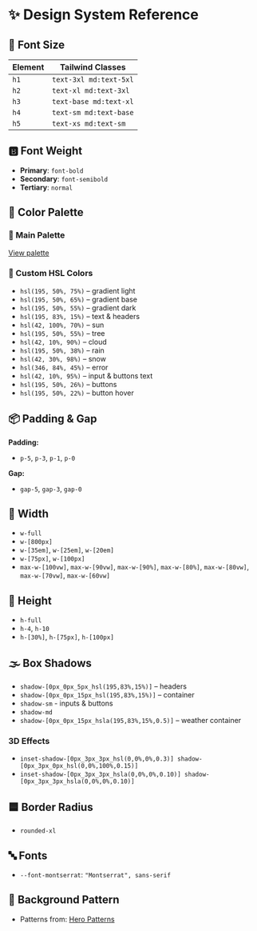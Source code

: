 # ✨ Design System Reference

## 📏 Font Size

| Element | Tailwind Classes       |
| ------- | ---------------------- |
| `h1`    | `text-3xl md:text-5xl` |
| `h2`    | `text-xl md:text-3xl`  |
| `h3`    | `text-base md:text-xl` |
| `h4`    | `text-sm md:text-base` |
| `h5`    | `text-xs md:text-sm`   |

## 🅱️ Font Weight

- **Primary**: `font-bold`
- **Secondary**: `font-semibold`
- **Tertiary**: `normal`

## 🎨 Color Palette

### 🎨 Main Palette

[View palette](https://coolors.co/palette/ef476f-ffd166-06d6a0-118ab2-073b4c)

### 🎨 Custom HSL Colors

- `hsl(195, 50%, 75%)` – gradient light
- `hsl(195, 50%, 65%)` – gradient base
- `hsl(195, 50%, 55%)` – gradient dark
- `hsl(195, 83%, 15%)` – text & headers
- `hsl(42, 100%, 70%)` – sun
- `hsl(195, 50%, 55%)` – tree
- `hsl(42, 10%, 90%)` – cloud
- `hsl(195, 50%, 38%)` – rain
- `hsl(42, 30%, 98%)` – snow
- `hsl(346, 84%, 45%)` – error
- `hsl(42, 10%, 95%)` – input & buttons text
- `hsl(195, 50%, 26%)` – buttons
- `hsl(195, 50%, 22%)` – button hover

## 📦 Padding & Gap

**Padding:**

- `p-5`, `p-3`, `p-1`, `p-0`

**Gap:**

- `gap-5`, `gap-3`, `gap-0`

## 📏 Width

- `w-full`
- `w-[800px]`
- `w-[35em]`, `w-[25em]`, `w-[20em]`
- `w-[75px]`, `w-[100px]`
- `max-w-[100vw]`, `max-w-[90vw]`, `max-w-[90%]`, `max-w-[80%]`, `max-w-[80vw]`, `max-w-[70vw]`, `max-w-[60vw]`

## 📏 Height

- `h-full`
- `h-4`, `h-10`
- `h-[30%]`, `h-[75px]`, `h-[100px]`

## 🌫️ Box Shadows

- `shadow-[0px_0px_5px_hsl(195,83%,15%)]` – headers
- `shadow-[0px_0px_15px_hsl(195,83%,15%)]` – container
- `shadow-sm` - inputs & buttons
- `shadow-md`
- `shadow-[0px_0px_15px_hsla(195,83%,15%,0.5)]` – weather container

### 3D Effects

- `inset-shadow-[0px_3px_3px_hsl(0,0%,0%,0.3)] shadow-[0px_3px_0px_hsl(0,0%,100%,0.15)]`
- `inset-shadow-[0px_3px_3px_hsla(0,0%,0%,0.10)] shadow-[0px_3px_3px_hsla(0,0%,0%,0.10)]`

## 🟦 Border Radius

- `rounded-xl`

## 🔤 Fonts

- `--font-montserrat`: `"Montserrat", sans-serif`

## 🧵 Background Pattern

- Patterns from: [Hero Patterns](https://heropatterns.com/)
